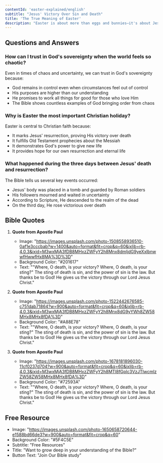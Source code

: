 ```yaml
---
contentId: 'easter-explained/english'
subtitle: "Jesus' Victory Over Sin and Death"
title: 'The True Meaning of Easter'
description: "Easter is about more than eggs and bunnies—it's about Jesus and His amazing love for us. He died on the cross for our sins and rose from the dead, showing His power over sin and death. Because of Him, we can have forgiveness and the promise of eternal life. Easter is a time to celebrate this great hope and God's incredible gift to us."
---
```


## Questions and Answers

### How can I trust in God's sovereignty when the world feels so chaotic?

Even in times of chaos and uncertainty, we can trust in God's sovereignty because:

- God remains in control even when circumstances feel out of control
- His purposes are higher than our understanding
- He promises to work all things for good for those who love Him
- The Bible shows countless examples of God bringing order from chaos

### Why is Easter the most important Christian holiday?

Easter is central to Christian faith because:

- It marks Jesus' resurrection, proving His victory over death
- It fulfills Old Testament prophecies about the Messiah
- It demonstrates God's power to give new life
- It provides hope for our own resurrection and eternal life

### What happened during the three days between Jesus' death and resurrection?

The Bible tells us several key events occurred:

- Jesus' body was placed in a tomb and guarded by Roman soldiers
- His followers mourned and waited in uncertainty
- According to Scripture, He descended to the realm of the dead
- On the third day, He rose victorious over death

## Bible Quotes

1. **Quote from Apostle Paul**

   - Image: "https://images.unsplash.com/photo-1508558936510-0af1e3cccbab?w=1400&auto=format&fit=crop&q=60&ixlib=rb-4.0.3&ixid=M3wxMjA3fDB8MHxzZWFyY2h8Mnx8dmljdG9yeXxlbnwwfHwwfHx8MA%3D%3D"
   - Background Color: "#201617"
   - Text: "\"Where, O death, is your victory? Where, O death, is your sting?\" The sting of death is sin, and the power of sin is the law. But thanks be to God! He gives us the victory through our Lord Jesus Christ."

2. **Quote from Apostle Paul**

   - Image: "https://images.unsplash.com/photo-1522442676585-c751dab71864?w=900&auto=format&fit=crop&q=60&ixlib=rb-4.0.3&ixid=M3wxMjA3fDB8MHxzZWFyY2h8Mnx8dG9yYWh8ZW58MHx8MHx8fDA%3D"
   - Background Color: "#A88E78"
   - Text: "\"Where, O death, is your victory? Where, O death, is your sting?\" The sting of death is sin, and the power of sin is the law. But thanks be to God! He gives us the victory through our Lord Jesus Christ."

3. **Quote from Apostle Paul**
   - Image: "https://images.unsplash.com/photo-1678181896030-11cf0237d704?w=900&auto=format&fit=crop&q=60&ixlib=rb-4.0.3&ixid=M3wxMjA3fDB8MHxzZWFyY2h8MTl8fGplc3VzJTIwcmlzZW58ZW58MHx8MHx8fDA%3D"
   - Background Color: "#72593A"
   - Text: "\"Where, O death, is your victory? Where, O death, is your sting?\" The sting of death is sin, and the power of sin is the law. But thanks be to God! He gives us the victory through our Lord Jesus Christ."

## Free Resource

- Image: "https://images.unsplash.com/photo-1650658720644-e1588bd66de3?w=900&auto=format&fit=crop&q=60"
- Background Color: "#5F4C5E"
- Subtitle: "Free Resources"
- Title: "Want to grow deep in your understanding of the Bible?"
- Button Text: "Join Our Bible study"
